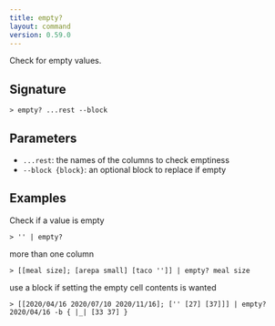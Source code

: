 ```yaml
---
title: empty?
layout: command
version: 0.59.0
---
```


Check for empty values.

## Signature

```> empty? ...rest --block```

## Parameters

 -  `...rest`: the names of the columns to check emptiness
 -  `--block {block}`: an optional block to replace if empty

## Examples

Check if a value is empty
```shell
> '' | empty?
```

more than one column
```shell
> [[meal size]; [arepa small] [taco '']] | empty? meal size
```

use a block if setting the empty cell contents is wanted
```shell
> [[2020/04/16 2020/07/10 2020/11/16]; ['' [27] [37]]] | empty? 2020/04/16 -b { |_| [33 37] }
```
